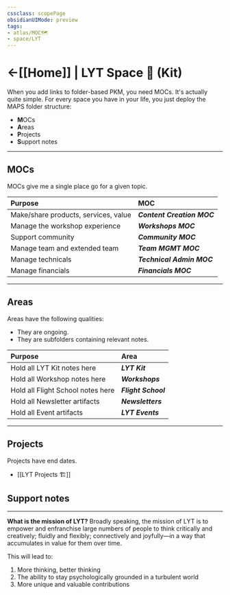 ```yaml
---
cssclass: scopePage
obsidianUIMode: preview
tags:
- atlas/MOC🗺
- space/LYT 
---
```


# <-[[Home]] | LYT Space 🔆 (Kit)
When you add links to folder-based PKM, you need MOCs. It's actually quite simple. For every space you have in your life, you just deploy the MAPS folder structure:

- **M**OCs
- **A**reas
- **P**rojects
- **S**upport notes

---

## MOCs
MOCs give me a single place go for a given topic.

| Purpose                              | MOC                        |
|:------------------------------------ |:-------------------------- |
| Make/share products, services, value | ***Content Creation MOC*** |
| Manage the workshop experience                 | ***Workshops MOC***        |
| Support community                    | ***Community MOC***        |
| Manage team and extended team        | ***Team MGMT MOC***        |
| Manage technicals                    | ***Technical Admin MOC***  |
| Manage financials                    | ***Financials MOC***       |

---

## Areas
Areas have the following qualities:

- They are ongoing.
- They are subfolders containing relevant notes.

| Purpose                           | Area                |
|:--------------------------------- |:------------------- |
| Hold all LYT Kit notes here       | ***LYT Kit***       |
| Hold all Workshop notes here      | ***Workshops***     |
| Hold all Flight School notes here | ***Flight School*** |
| Hold all Newsletter artifacts     | ***Newsletters***   |
| Hold all Event artifacts          | ***LYT Events***    |

---

## Projects
Projects have end dates.

- [[LYT Projects 🏗]]


## Support notes


---

**What is the mission of LYT?**
Broadly speaking, the mission of LYT is to empower and enfranchise large numbers of people to think critically and creatively; fluidly and flexibly; connectively and joyfully—in a way that accumulates in value for them over time.
 
 This will lead to:
 
1. More thinking, better thinking
2. The ability to stay psychologically grounded in a turbulent world
3. More unique and valuable contributions



